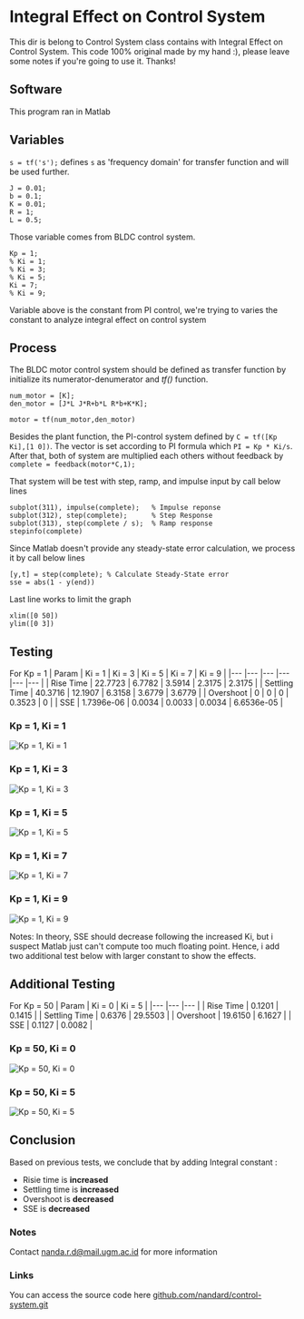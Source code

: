# Integral Effect on Control System
This dir is belong to Control System class contains with Integral Effect on Control System. This code 100% original made by my hand :), please leave some notes if you're going to use it. Thanks!

## Software
This program ran in Matlab

## Variables
`s = tf('s');` defines `s` as 'frequency domain' for transfer function and will be used further. 
```
J = 0.01;
b = 0.1;
K = 0.01;
R = 1;
L = 0.5;
```
Those variable comes from BLDC control system.
```
Kp = 1;
% Ki = 1;
% Ki = 3;
% Ki = 5;
Ki = 7;
% Ki = 9;
```
Variable above is the constant from PI control, we're trying to varies the constant to analyze integral effect on control system

## Process
The BLDC motor control system should be defined as transfer function by initialize its numerator-denumerator and *tf()* function.
```
num_motor = [K];
den_motor = [J*L J*R+b*L R*b+K*K];

motor = tf(num_motor,den_motor)
```
Besides the plant function, the PI-control system defined by `C = tf([Kp Ki],[1 0])`. The vector is set according to PI formula which `PI = Kp * Ki/s`. After that, both of system are multiplied each others without feedback by `complete = feedback(motor*C,1);`

That system will be test with step, ramp, and impulse input by call below lines
```
subplot(311), impulse(complete);   % Impulse reponse
subplot(312), step(complete);      % Step Response
subplot(313), step(complete / s);  % Ramp response
stepinfo(complete)
```

Since Matlab doesn't provide any steady-state error calculation, we process it by call below lines
```
[y,t] = step(complete); % Calculate Steady-State error
sse = abs(1 - y(end))
```
Last line works to limit the graph
```
xlim([0 50])
ylim([0 3])
```


## Testing 
For Kp = 1
|   Param	|   Ki = 1	|   Ki = 3	|   Ki = 5	|   Ki = 7	|   Ki = 9	|
|---	|---	|---	|---	|---	|---	|
|   Rise Time	|   22.7723	|   6.7782	|   3.5914	|   2.3175	|   2.3175	|
|   Settling Time	|   40.3716	|   12.1907	|   6.3158	|   3.6779	|  3.6779 	|
|   Overshoot	|   0	|   0	|   0	|   0.3523	|   0	|
|   SSE	|   1.7396e-06	|   0.0034	|   0.0033	|   0.0034	|   6.6536e-05	|

### Kp = 1, Ki = 1

![Kp = 1, Ki = 1](https://user-images.githubusercontent.com/77116615/189711219-a3d00c73-0902-4a3f-899c-aca785cf0e6c.png)
### Kp = 1, Ki = 3

![Kp = 1, Ki = 3](https://user-images.githubusercontent.com/77116615/189711238-016657a1-8b3d-4209-8033-192464c00bed.png)
### Kp = 1, Ki = 5

![Kp = 1, Ki = 5](https://user-images.githubusercontent.com/77116615/189711244-acaa9905-21dc-4e80-915e-c628775a6665.png)
### Kp = 1, Ki = 7

![Kp = 1, Ki = 7](https://user-images.githubusercontent.com/77116615/189711248-cdac4205-6511-460d-8eb8-96378564774e.png)
### Kp = 1, Ki = 9

![Kp = 1, Ki = 9](https://user-images.githubusercontent.com/77116615/189711253-c2a2208c-fdb8-4640-b419-b2909250ed0e.png)


Notes: In theory, SSE should decrease following the increased Ki, but i suspect Matlab just can't compute too much floating point. Hence, i add two additional test below with larger constant to show the effects.

## Additional Testing
For Kp = 50
|   Param	|   Ki = 0	|   Ki = 5	|
|---	|---	|---	|
|   Rise Time	|   0.1201	|   0.1415	|
|   Settling Time	|   0.6376	|   29.5503	|
|   Overshoot	|   19.6150	|   6.1627	|
|   SSE	|    0.1127	|   0.0082	|

### Kp = 50, Ki = 0

![Kp = 50, Ki = 0](https://user-images.githubusercontent.com/77116615/189711364-d43497e7-d0f4-4c2d-bdfe-d66c792d7e88.png)

### Kp = 50, Ki = 5
![Kp = 50, Ki = 5](https://user-images.githubusercontent.com/77116615/189711372-33a51860-2c9c-4b43-a01c-f31a7f9de2df.png)


## Conclusion
Based on previous tests, we conclude that by adding Integral constant :
* Risie time is **increased**
* Settling time is **increased**
* Overshoot is **decreased**
* SSE is **decreased**

### Notes
Contact nanda.r.d@mail.ugm.ac.id for more information
### Links
You can access the source code here
[github.com/nandard/control-system.git](https://github.com/nandard/control-system.git)
